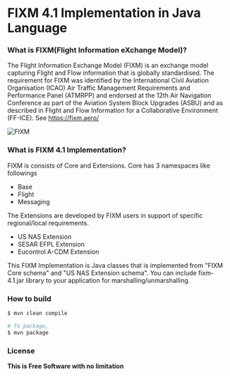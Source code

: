 # FIXM 4.1 Implementation in Java Language
### What is FIXM(Flight Information eXchange Model)?
The Flight Information Exchange Model (FIXM) is an exchange model capturing Flight and Flow information that is globally standardised. The requirement for FIXM was identified by the International Civil Aviation Organisation (ICAO) Air Traffic Management Requirements and Performance Panel (ATMRPP) and endorsed at the 12th Air Navigation Conference as part of the Aviation System Block Upgrades (ASBU) and as described in Flight and Flow Information for a Collaborative Environment (FF-ICE).
See https://fixm.aero/

![FIXM](https://fixm.aero/images/fixm_as_ffice_enabler.png "fixm")

### What is FIXM 4.1 Implementation?
FIXM is consists of Core and Extensions. Core has 3 namespaces like followings 
  - Base
  - Flight
  - Messaging
  
The Extensions are developed by FIXM users in support of specific regional/local requirements.
 
  - US NAS Extension
  - SESAR EFPL Extension
  - Eucontrol A-CDM Extension

This FIXM Implementation is Java classes that is implemented from "FIXM Core schema" and "US NAS Extension schema". You can include fixm-4.1.jar library to your application for marshalling/unmarshalling.

### How to build

```sh
$ mvn clean compile

# To package, 
$ mvn package
```

### License

**This is Free Software with no limitation**

